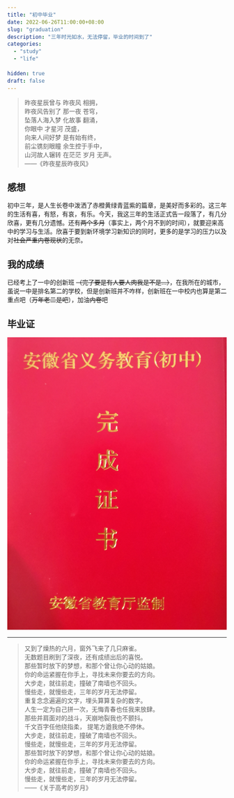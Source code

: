 ```yaml
---
title: "初中毕业"
date: 2022-06-26T11:00:00+08:00
slug: "graduation"
description: "三年时光如水，无法停留，毕业的时间到了"
categories:
  - "study"
  - "life"

hidden: true
draft: false
---
```


> 昨夜星辰曾与 昨夜风 相拥，  
> 昨夜风告别了 那一夜 苍穹，  
> 坠落人海入梦 化故事 翻涌，  
> 你眼中 才星河 茂盛，  
> 向来人间好梦 是有始有终，  
> 前尘镌刻眼瞳 余生控于手中，  
> 山河故人辗转 在茫茫 岁月 无声。  
>               ——《昨夜星辰昨夜风》  

## 感想  
初中三年，是人生长卷中泼洒了赤橙黄绿青蓝紫的篇章，是美好而多彩的。这三年的生活有喜，有怒，有哀，有乐。今天，我这三年的生活正式告一段落了，有几分欣喜，更有几分遗憾。还有~~两个多月~~（事实上，两个月不到的时间），就要迎来高中的学习与生活。欣喜于要到新环境学习新知识的同时，更多的是学习的压力以及对~~社会严重内卷现状~~的无奈。  
  
## 我的成绩  
已经考上了一中的创新班 ~~（完了要是有人要人肉我是不是...）~~，在我所在的城市，虽说一中是排名第二的学校，但是创新班并不咋样，创新班在一中校内也算是第二重点吧（~~万年老二是吧~~），加油~~内卷~~吧  
  
## 毕业证  
![毕业证(≧▽≦)](graduation_cert.jpg)

---

> 又到了燥热的六月，窗外飞来了几只麻雀。  
> 无数题目刷到了深夜，还有成绩出后的喜悦。  
> 那些暂时放下的梦想，和那个曾让你心动的姑娘。  
> 你的命运紧握在你手上，寻找未来你要去的方向。  
> 大步走，就往前走，撞破了南墙也不回头。  
> 慢些走，就慢些走，三年的岁月无法停留。  
> 重复念念遍遍的文字，埋头算算复杂的数字。  
> 人生一定为自己拼一次，无悔青春也任我来放肆。  
> 那些并肩面对的战斗，天崩地裂我也不颤抖。  
> 千文百字任他绕指柔， 提笔方遒我绝不停休。  
> 大步走，就往前走，撞破了南墙也不回头。  
> 慢些走，就慢些走，三年的岁月无法停留。  
> 那些暂时放下的梦想，和那个曾让你心动的姑娘。  
> 你的命运紧握在你手上，寻找未来你要去的方向。  
> 大步走，就往前走，撞破了南墙也不回头。  
> 慢些走，就慢些走，三年的岁月无法停留。  
> ——《关于高考的岁月》


